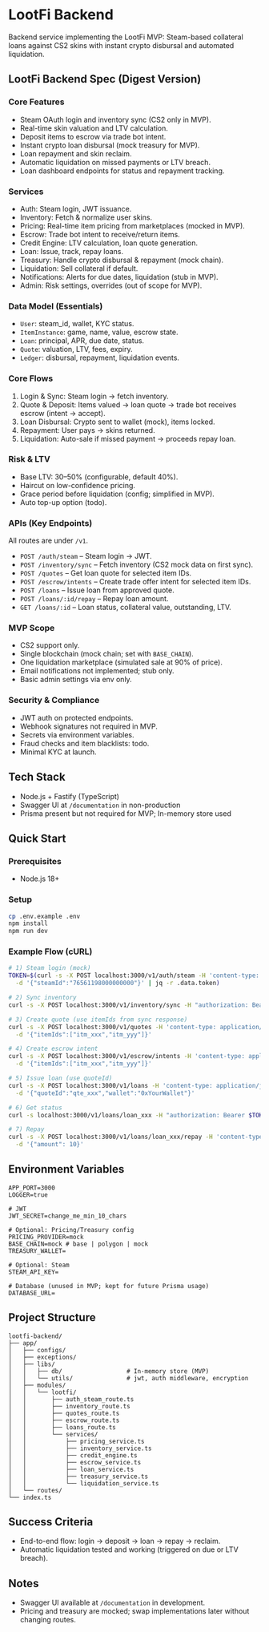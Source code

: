 # LootFi Backend

Backend service implementing the LootFi MVP: Steam-based collateral loans against CS2 skins with instant crypto disbursal and automated liquidation.

## LootFi Backend Spec (Digest Version)

### Core Features
- Steam OAuth login and inventory sync (CS2 only in MVP).
- Real-time skin valuation and LTV calculation.
- Deposit items to escrow via trade bot intent.
- Instant crypto loan disbursal (mock treasury for MVP).
- Loan repayment and skin reclaim.
- Automatic liquidation on missed payments or LTV breach.
- Loan dashboard endpoints for status and repayment tracking.

### Services
- Auth: Steam login, JWT issuance.
- Inventory: Fetch & normalize user skins.
- Pricing: Real-time item pricing from marketplaces (mocked in MVP).
- Escrow: Trade bot intent to receive/return items.
- Credit Engine: LTV calculation, loan quote generation.
- Loan: Issue, track, repay loans.
- Treasury: Handle crypto disbursal & repayment (mock chain).
- Liquidation: Sell collateral if default.
- Notifications: Alerts for due dates, liquidation (stub in MVP).
- Admin: Risk settings, overrides (out of scope for MVP).

### Data Model (Essentials)
- `User`: steam_id, wallet, KYC status.
- `ItemInstance`: game, name, value, escrow state.
- `Loan`: principal, APR, due date, status.
- `Quote`: valuation, LTV, fees, expiry.
- `Ledger`: disbursal, repayment, liquidation events.

### Core Flows
1. Login & Sync: Steam login → fetch inventory.
2. Quote & Deposit: Items valued → loan quote → trade bot receives escrow (intent → accept).
3. Loan Disbursal: Crypto sent to wallet (mock), items locked.
4. Repayment: User pays → skins returned.
5. Liquidation: Auto-sale if missed payment → proceeds repay loan.

### Risk & LTV
- Base LTV: 30–50% (configurable, default 40%).
- Haircut on low-confidence pricing.
- Grace period before liquidation (config; simplified in MVP).
- Auto top-up option (todo).

### APIs (Key Endpoints)
All routes are under `/v1`.
- `POST /auth/steam` – Steam login → JWT.
- `POST /inventory/sync` – Fetch inventory (CS2 mock data on first sync).
- `POST /quotes` – Get loan quote for selected item IDs.
- `POST /escrow/intents` – Create trade offer intent for selected item IDs.
- `POST /loans` – Issue loan from approved quote.
- `POST /loans/:id/repay` – Repay loan amount.
- `GET /loans/:id` – Loan status, collateral value, outstanding, LTV.

### MVP Scope
- CS2 support only.
- Single blockchain (mock chain; set with `BASE_CHAIN`).
- One liquidation marketplace (simulated sale at 90% of price).
- Email notifications not implemented; stub only.
- Basic admin settings via env only.

### Security & Compliance
- JWT auth on protected endpoints.
- Webhook signatures not required in MVP.
- Secrets via environment variables.
- Fraud checks and item blacklists: todo.
- Minimal KYC at launch.

## Tech Stack
- Node.js + Fastify (TypeScript)
- Swagger UI at `/documentation` in non-production
- Prisma present but not required for MVP; In-memory store used

## Quick Start

### Prerequisites
- Node.js 18+

### Setup
```bash
cp .env.example .env
npm install
npm run dev
```

### Example Flow (cURL)
```bash
# 1) Steam login (mock)
TOKEN=$(curl -s -X POST localhost:3000/v1/auth/steam -H 'content-type: application/json' \
  -d '{"steamId":"76561198000000000"}' | jq -r .data.token)

# 2) Sync inventory
curl -s -X POST localhost:3000/v1/inventory/sync -H "authorization: Bearer $TOKEN"

# 3) Create quote (use itemIds from sync response)
curl -s -X POST localhost:3000/v1/quotes -H 'content-type: application/json' -H "authorization: Bearer $TOKEN" \
  -d '{"itemIds":["itm_xxx","itm_yyy"]}'

# 4) Create escrow intent
curl -s -X POST localhost:3000/v1/escrow/intents -H 'content-type: application/json' -H "authorization: Bearer $TOKEN" \
  -d '{"itemIds":["itm_xxx","itm_yyy"]}'

# 5) Issue loan (use quoteId)
curl -s -X POST localhost:3000/v1/loans -H 'content-type: application/json' -H "authorization: Bearer $TOKEN" \
  -d '{"quoteId":"qte_xxx","wallet":"0xYourWallet"}'

# 6) Get status
curl -s localhost:3000/v1/loans/loan_xxx -H "authorization: Bearer $TOKEN"

# 7) Repay
curl -s -X POST localhost:3000/v1/loans/loan_xxx/repay -H 'content-type: application/json' -H "authorization: Bearer $TOKEN" \
  -d '{"amount": 10}'
```

## Environment Variables
```env
APP_PORT=3000
LOGGER=true

# JWT
JWT_SECRET=change_me_min_10_chars

# Optional: Pricing/Treasury config
PRICING_PROVIDER=mock
BASE_CHAIN=mock # base | polygon | mock
TREASURY_WALLET=

# Optional: Steam
STEAM_API_KEY=

# Database (unused in MVP; kept for future Prisma usage)
DATABASE_URL=
```

## Project Structure
```
lootfi-backend/
├── app/
│   ├── configs/
│   ├── exceptions/
│   ├── libs/
│   │   ├── db/                  # In-memory store (MVP)
│   │   └── utils/               # jwt, auth middleware, encryption
│   ├── modules/
│   │   └── lootfi/
│   │       ├── auth_steam_route.ts
│   │       ├── inventory_route.ts
│   │       ├── quotes_route.ts
│   │       ├── escrow_route.ts
│   │       ├── loans_route.ts
│   │       └── services/
│   │           ├── pricing_service.ts
│   │           ├── inventory_service.ts
│   │           ├── credit_engine.ts
│   │           ├── escrow_service.ts
│   │           ├── loan_service.ts
│   │           ├── treasury_service.ts
│   │           └── liquidation_service.ts
│   └── routes/
└── index.ts
```

## Success Criteria
- End-to-end flow: login → deposit → loan → repay → reclaim.
- Automatic liquidation tested and working (triggered on due or LTV breach).

## Notes
- Swagger UI available at `/documentation` in development.
- Pricing and treasury are mocked; swap implementations later without changing routes.

